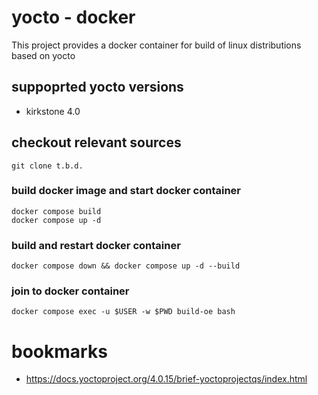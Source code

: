# yocto - docker

This project provides a docker container for build of linux distributions
based on yocto

## suppoprted yocto versions
 * kirkstone 4.0


## checkout relevant sources

```
git clone t.b.d.
```

### build docker image and start docker container
```
docker compose build
docker compose up -d
```

### build and restart docker container
```
docker compose down && docker compose up -d --build
```

### join to docker container
```
docker compose exec -u $USER -w $PWD build-oe bash
```

# bookmarks
* https://docs.yoctoproject.org/4.0.15/brief-yoctoprojectqs/index.html
